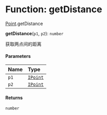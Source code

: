 # Function: getDistance

[Point](/auto-docs/editor/modules/Point.md).getDistance

**getDistance**(`p1`, `p2`): `number`

获取两点间的距离

#### Parameters

| Name | Type |
| :------ | :------ |
| `p1` | [`IPoint`](/auto-docs/editor/interfaces/IPoint.md) |
| `p2` | [`IPoint`](/auto-docs/editor/interfaces/IPoint.md) |

#### Returns

`number`
